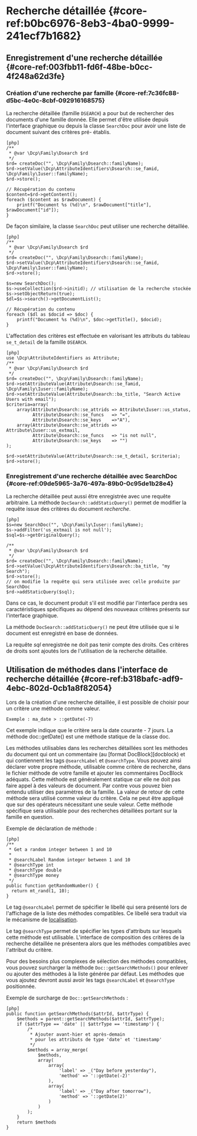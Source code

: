 # Recherche détaillée {#core-ref:b0bc6976-8eb3-4ba0-9999-241ecf7b1682}

## Enregistrement d'une recherche détaillée {#core-ref:003fbb11-fd6f-48be-b0cc-4f248a62d3fe}

### Création d'une recherche par famille {#core-ref:7c36fc88-d5bc-4e0c-8cbf-092916168575}

La recherche détaillée (famille `DSEARCH`) a pour but de rechercher des
documents d'une famille donnée. Elle permet d'être utilisée depuis l'interface
graphique ou depuis la classe `SearchDoc` pour avoir une liste de document
suivant des critères pré- établis.

    [php]
    /**
     * @var \Dcp\Family\Dsearch $rd
     */
    $rd= createDoc("", \Dcp\Family\Dsearch::familyName);
    $rd->setValue(\Dcp\AttributeIdentifiers\Dsearch::se_famid, \Dcp\Family\Iuser::familyName);
    $rd->store();
    
    // Récupération du contenu
    $content=$rd->getContent();
    foreach ($content as $rawDocument) {
        printf("Document %s (%d)\n", $rawDocument["title"], $rawDocument["id"]);
    }

De façon similaire, la classe `SearchDoc` peut utiliser une recherche détaillée.

    [php]
    /**
     * @var \Dcp\Family\Dsearch $rd
     */
    $rd= createDoc("", \Dcp\Family\Dsearch::familyName);
    $rd->setValue(\Dcp\AttributeIdentifiers\Dsearch::se_famid, \Dcp\Family\Iuser::familyName);
    $rd->store();
    
    $s=new SearchDoc();
    $s->useCollection($rd->initid); // utilisation de la recherche stockée
    $s->setObjectReturn(true);
    $dl=$s->search()->getDocumentList();
    
    // Récupération du contenu
    foreach ($dl as $docid => $doc) {
        printf("Document %s (%d)\n", $doc->getTitle(), $docid);
    }

L'affectation des critères est effectuée en valorisant les attributs du tableau
`se_t_detail` de la famille `DSEARCH`.

    [php]
    use \Dcp\AttributeIdentifiers as Attribute;
    /**
     * @var \Dcp\Family\Dsearch $rd
     */
    $rd= createDoc("", \Dcp\Family\Dsearch::familyName);
    $rd->setAttributeValue(Attribute\Dsearch::se_famid, \Dcp\Family\Iuser::familyName);
    $rd->setAttributeValue(Attribute\Dsearch::ba_title, "Search Active Users with email");
    $criteria=array(
        array(Attribute\Dsearch::se_attrids => Attribute\Iuser::us_status,
              Attribute\Dsearch::se_funcs   => "=",
              Attribute\Dsearch::se_keys    =>"A"),
        array(Attribute\Dsearch::se_attrids => Attribute\Iuser::us_extmail,
              Attribute\Dsearch::se_funcs   => "is not null",
              Attribute\Dsearch::se_keys    => "")
    );
    
    $rd->setAttributeValue(Attribute\Dsearch::se_t_detail, $criteria);
    $rd->store();

### Enregistrement d'une recherche détaillée avec SearchDoc {#core-ref:09de5965-3a76-497a-89b0-0c95de1b28e4}

La recherche détaillée peut aussi être enregistrée avec une requête arbitraire.
La méthode `DocSearch::addStaticQuery()` permet de modifier la requête issue des
critères du document _recherche_.

    [php]
    $s=new SearchDoc("", \Dcp\Family\Iuser::familyName);
    $s->addFilter('us_extmail is not null');
    $sql=$s->getOriginalQuery();
    
    /**
     * @var \Dcp\Family\Dsearch $rd
     */
    $rd= createDoc("", \Dcp\Family\Dsearch::familyName);
    $rd->setValue(\Dcp\AttributeIdentifiers\Dsearch::ba_title, "my Search");
    $rd->store();
    // on modifie la requête qui sera utilisée avec celle produite par SearchDoc
    $rd->addStaticQuery($sql);

Dans ce cas, le document produit s'il est modifié par l'interface perdra ses
caractéristiques spécifiques au dépend des nouveaux critères présents sur
l'interface graphique.

La méthode `DocSearch::addStaticQuery()` ne peut être utilisée que si le
document est enregistré en base de données. 

La requête _sql_ enregistrée ne doit pas tenir compte des droits. Ces critères
de droits sont ajoutés lors de l'utilisation de la recherche détaillée.

## Utilisation de méthodes dans l'interface de recherche détaillée  {#core-ref:b318bafc-adf9-4ebc-802d-0cb1a8f82054}

Lors de la création d'une recherche détaillée, il est possible de choisir pour
un critère une méthode comme valeur.

    Exemple : ma_date > ::getDate(-7)

Cet exemple indique que le critère sera la date courante - 7 jours. La méthode
doc::getDate() est une méthode statique de la classe doc.

Les méthodes utilisables dans les recherches détaillées sont les méthodes du
document qui ont un commentaire (au [format DocBlock][docblock) et  qui
contiennent les tags `@searchLabel` et `@searchType`. Vous pouvez ainsi déclarer
votre propre méthode, utilisable comme critère de recherche, dans le fichier
méthode de votre famille et ajouter les commentaires DocBlock adéquats. Cette
méthode est généralement statique car elle ne doit pas faire appel à des valeurs
de document. Par contre vous pouvez bien entendu utiliser des paramètres de la
famille. La valeur de retour de cette méthode sera utilisé comme valeur du
critère. Cela ne peut être appliqué que sur des opérateurs nécessitant une seule
valeur. Cette méthode spécifique sera utilisable pour des recherches détaillées
portant sur la famille en question.

Exemple de déclaration de méthode :

    [php]
    /**
     * Get a random integer between 1 and 10
     * 
     * @searchLabel Random integer between 1 and 10
     * @searchType int
     * @searchType double
     * @searchType money
     */
    public function getRandomNumber() {
      return mt_rand(1, 10);
    }

Le tag `@searchLabel` permet de spécifier le libellé qui sera présenté lors de
l'affichage de la liste des méthodes compatibles. Ce libellé sera traduit via le
mécanisme de [localisation][i18n].

Le tag `@searchType` permet de spécifier les types d'attributs sur lesquels
cette méthode est utilisable. L'interface de composition des critères de la
recherche détaillée ne présentera alors que les méthodes compatibles avec
l'attribut du critère.

Pour des besoins plus complexes de sélection des méthodes compatibles, vous
pouvez surcharger la méthode `Doc::getSearchMethods()` pour enlever ou ajouter
des méthodes à la liste générée par défaut. Les méthodes que vous ajoutez
devront aussi avoir les tags `@searchLabel` et `@searchType` positionnée.

Exemple de surcharge de `Doc::getSearchMethods` :

    [php]
    public function getSearchMethods($attrId, $attrType) {
        $methods = parent::getSearchMethods($attrId, $attrType);
        if ($attrType == 'date' || $attrType == 'timestamp') {
            /*
             * Ajouter avant-hier et après-demain
             * pour les attributs de type 'date' et 'timestamp'
             */
            $methods = array_merge(
                $methods,
                array(
                    array(
                        'label' => _("Day before yesterday"),
                        'method' => '::getDate(-2)'
                    ),
                    array(
                        'label' => _("Day after tomorrow"),
                        'method' => '::getDate(2)'
                    )
                )
            );
        }
        return $methods
    }


<!-- link -->
[docblock]:     http://www.phpdoc.org/docs/latest/for-users/anatomy-of-a-docblock.html
[i18n]:         #core-ref:8f3ad20a-4630-4e86-937b-da3fa26ba423